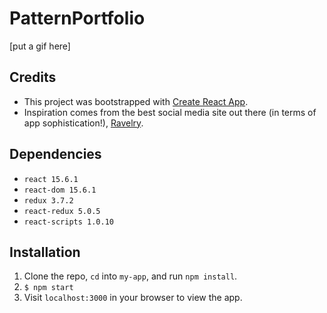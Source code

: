 # PatternPortfolio

[put a gif here]


## Credits
* This project was bootstrapped with
[Create React App](https://github.com/facebookincubator/create-react-app).
* Inspiration comes from the best social media site out there
(in terms of app sophistication!), [Ravelry](http://www.ravelry.com).

## Dependencies
* `react 15.6.1`
* `react-dom 15.6.1`
* `redux 3.7.2`
* `react-redux 5.0.5`
* `react-scripts 1.0.10`

## Installation
1. Clone the repo, `cd` into `my-app`, and run `npm install`.
2. `$ npm start`
3. Visit `localhost:3000` in your browser to view the app.
